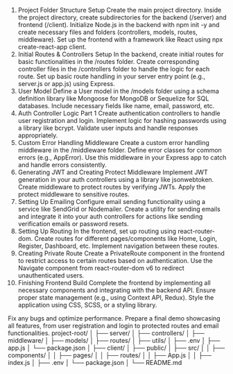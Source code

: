 1. Project Folder Structure Setup
Create the main project directory.
Inside the project directory, create subdirectories for the backend (/server) and frontend (/client).
Initialize Node.js in the backend with npm init -y and create necessary files and folders (controllers, models, routes, middleware).
Set up the frontend with a framework like React using npx create-react-app client.
2. Initial Routes & Controllers Setup
In the backend, create initial routes for basic functionalities in the /routes folder.
Create corresponding controller files in the /controllers folder to handle the logic for each route.
Set up basic route handling in your server entry point (e.g., server.js or app.js) using Express.
3. User Model
Define a User model in the /models folder using a schema definition library like Mongoose for MongoDB or Sequelize for SQL databases.
Include necessary fields like name, email, password, etc.
4. Auth Controller Logic Part 1
Create authentication controllers to handle user registration and login.
Implement logic for hashing passwords using a library like bcrypt.
Validate user inputs and handle responses appropriately.
5. Custom Error Handling Middleware
Create a custom error handling middleware in the /middleware folder.
Define error classes for common errors (e.g., AppError).
Use this middleware in your Express app to catch and handle errors consistently.
6. Generating JWT and Creating Protect Middleware
Implement JWT generation in your auth controllers using a library like jsonwebtoken.
Create middleware to protect routes by verifying JWTs.
Apply the protect middleware to sensitive routes.
7. Setting Up Emailing
Configure email sending functionality using a service like SendGrid or Nodemailer.
Create a utility for sending emails and integrate it into your auth controllers for actions like sending verification emails or password resets.
8. Setting Up Routing
In the frontend, set up routing using react-router-dom.
Create routes for different pages/components like Home, Login, Register, Dashboard, etc.
Implement navigation between these routes.
9. Creating Private Route
Create a PrivateRoute component in the frontend to restrict access to certain routes based on authentication.
Use the Navigate component from react-router-dom v6 to redirect unauthenticated users.
10. Finishing Frontend Build
Complete the frontend by implementing all necessary components and integrating with the backend API.
Ensure proper state management (e.g., using Context API, Redux).
Style the application using CSS, SCSS, or a styling library.

Fix any bugs and optimize performance.
Prepare a final demo showcasing all features, from user registration and login to protected routes and email functionalities.
project-root/
│
├── server/
│   ├── controllers/
│   ├── middleware/
│   ├── models/
│   ├── routes/
│   ├── utils/
│   ├── .env
│   ├── app.js
│   └── package.json
│
├── client/
│   ├── public/
│   ├── src/
│   │   ├── components/
│   │   ├── pages/
│   │   ├── routes/
│   │   ├── App.js
│   │   ├── index.js
│   ├── .env
│   └── package.json
│
└── README.md
